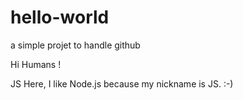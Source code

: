 # hello-world
a simple projet to handle github

Hi Humans !

JS Here, I like Node.js because my nickname is JS.
:-)
